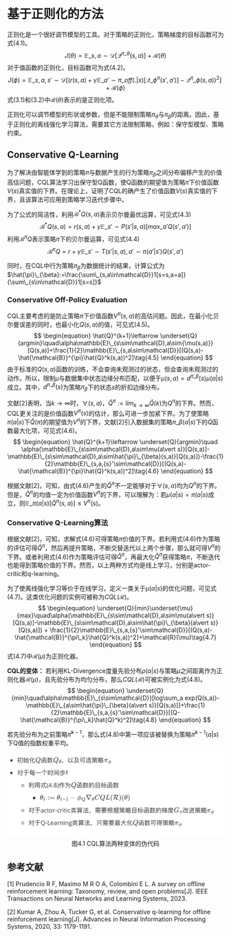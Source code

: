 # 基于正则化的方法

正则化是一个很好调节模型的工具。对于策略的正则化，策略梯度的目标函数可为式(4.1)。
$$
\begin{equation}
J(\theta)=\mathbb{E}\_{s,a\sim\mathcal{D}}[\mathcal{Q}^{\pi\_{\theta}}(s,a)]+\mathcal{R}(\theta)\tag{4.1}
\end{equation}
$$
对于值函数的正则化，目标函数可为式(4.2)。
$$
\begin{equation}
J(\phi)=\mathbb{E}\_{s,a,{s}'\sim\mathcal{D}}[(r(s,a)+\gamma\mathbb{E}\_{{a}'\sim\pi\_{off}(.\vert s)}[\mathcal{Q}\_{\phi}^{\pi}({s}',{a}')]-\mathcal{Q}^{\pi}\_{\phi}(s,a))^2]+\mathcal{R}(\phi)\tag{4.2}
\end{equation}
$$
式(3.1)和(3.2)中$\mathcal{R}(\theta)$表示的是正则化项。

正则化可以调节模型的形状或参数，但是不能限制策略$\pi_{\theta}$与$\pi_{\beta}$的距离。因此，基于正则化的离线强化学习算法，需要其它方法限制策略，例如：保守型模型、策略约束。



## Conservative Q-Learning

为了解决由智能体学到的策略$\pi$与数据产生的行为策略$\pi_{\beta}$之间分布偏移产生的价值高估问题，CQL算法学习出保守型Q函数，使Q函数的期望值为策略$\pi$下价值函数$V(s)$真实值的下界。在理论上，证明了CQL的确产生了价值函数$V(s)$真实值的下界，且该算法可应用到策略学习迭代步骤中。

为了公式的简洁性，利用$\mathcal{B}^*Q(s,a)$表示贝尔曼最优运算，可见式(4.3)
$$
\mathcal{B}^*Q(s,a)=r(s,a)+\gamma\mathbb{E}\_{{s}'\sim P({s}'|s,a)}[max\_{{a}'}Q({s}',{a}')]\tag{4.3}
$$
利用$\mathcal{B}^{\pi}Q$表示策略$\pi$下的贝尔曼运算，可见式(4.4)
$$
\mathcal{B}^{\pi}Q=r + \gamma \mathbb{E}\_{{s}'\sim T({s}'\vert s,a),{a}'\sim\pi({a}'\vert{s}')}Q({s}',{a}')\tag{4.4}
$$

同时，在CQL中行为策略$\pi_{\beta}$为数据统计的结果，计算公式为$\hat{\pi}\_{\beta}:=\frac{\sum\_{s,a\in\mathcal{D}}1[s=s,a=a]}{\sum\_{s\in\mathcal{D}}1[s=s]}$

### Conservative Off-Policy Evaluation

CQL主要考虑的是防止策略$\pi$下价值函数$V^{\pi}(s,a)$的高估问题。因此，在最小化贝尔曼误差的同时，也最小化$Q(s,a)$的值，可见式(4.5)。
$$
\begin{equation}
\hat{Q}^{k+1}\leftarrow \underset{Q}{argmin}\quad\alpha\mathbb{E}\_{s\sim\mathcal{D},a\sim{\mu(s,a)}}[Q(s,a)]+\frac{1}{2}\mathbb{E}\_{s,a\sim\mathcal{D}}[(Q(s,a)-\hat{\mathcal{B}}^{\pi}\hat{Q}^k(s,a))^2]\tag{4.5}
\end{equation}
$$
由于标准的$Q(s,a)$函数的训练，不会查询未观测过的状态，但会查询未观测过的动作。所以，限制$\mu$与数据集中状态边缘分布匹配，以便于$\mu(s,a)=d^{\pi\_{\beta}}(s)\mu(a\vert s)$成立。其中，$d^{\pi\_{\beta}}(s)$为策略$\pi_{\beta}$下的状态$s$的折扣边缘分布。

文献[2]表明，当$k\to\infty$时，$\forall(s,a)$，$\hat{Q}^{\pi}:=lim_{k\to\infty}\hat{Q}(k)$为$Q^{\pi}$的下界。然而，CQL更关注的是价值函数$V^{\pi}(s)$的估计，那么可进一步加紧下界。为了使策略$\pi(a|s)$下$\hat{Q}(\pi)$的期望值为$V^{\pi}$的下界，文献[2]引入数据集的策略$\pi\_{\beta}(a\vert s)$下的$Q$函数最大化项，可见式(4.6)。
$$
\begin{equation}
\hat{Q}^{k+1}\leftarrow \underset{Q}{argmin}\quad \alpha(\mathbb{E}\_{s\sim\mathcal{D},a\sim\mu(a\vert s)}[Q(s,a)]-\mathbb{E}\_{s\sim\mathcal{D},a\sim\hat{\pi}\_{\beta}(s,a)}[Q(s,a)])-\frac{1}{2}\mathbb{E}\_{s,a,{s}'\sim\mathcal{D}}[(Q(s,a)-\hat{\mathcal{B}}^{\pi}\hat{Q}^k(s,a))^2]\tag{4.6}
\end{equation}
$$

根据文献[2]，可知，由式(4.6)产生的$\hat{Q}^{\pi}$不一定能够对于$\forall(s,a)$均为$Q^{\pi}$的下界。但是，$\hat{Q}^{\pi}$的均值一定为价值函数$V^{\pi}$的下界，可以理解为：若$\mu(a\vert s)=\pi(a\vert s)$成立，则$\mathbb{E}\_{\pi(a\vert s)}[\hat{Q}^{\pi}(s,a)]\le V^{\pi}(s)$。




### Conservative Q-Learning算法

根据文献[2]，可知，求解式(4.6)可得策略$\pi$价值的下界。若利用式(4.6)作为策略的评估可得$\hat{Q}^{\pi}$，然后再提升策略，不断交替迭代以上两个步骤，那么就可得$V^{\pi}$的下界。或者利用式(4.6)作为策略评估可得$\hat{Q}^{\pi}$，再最大化$\hat{Q}^{\pi}$获得策略$\pi$，不断迭代也能得到策略价值的下界。然而，以上两种方式均是线上学习，分别是actor-critic和q-learning。

为了使离线强化学习等价于在线学习，定义一类关于$\mu(a\vert s)$的优化问题，可见式(4.7)。这类优化问题的实例可被称为$CQL(\mathcal{R})$。
$$
\begin{equation}
\underset{Q}{min}\underset{\mu}{max}\quad\alpha(\mathbb{E}\_{s\sim\mathcal{D},a\sim\mu(a\vert s)}[Q(s,a)]-\mathbb{E}\_{s\sim\mathcal{D},a\sim\hat{\pi}\_{\beta}(a\vert s)}[Q(s,a)]) + \frac{1}{2}\mathbb{E}\_{s,a,{s}'\sim\mathcal{D}}[(Q(s,a)-\hat{\mathcal{B}}^{\pi\_k}\hat{Q}^k(s,a))^2]+\mathcal{R}(\mu)\tag{4.7}
\end{equation}
$$
式(4.7)中$\mathcal{R}(\mu)$为正则化器。

**CQL的变体：** 若利用KL-Divergence度量先验分布$\rho(a\vert s)$与策略$\mu$之间距离作为正则化器$\mathcal{R}(\mu)$，且先验分布为均匀分布，那么$CQL(\mathcal{R})$可被实例化为式(4.8)。
$$
\begin{equation}
\underset{Q}{min}\quad\alpha\mathbb{E}\_{s\sim\mathcal{D}}[log\sum_a exp(Q(s,a))-\mathbb{E}\_{a\sim\hat{\pi}\_{\beta}(a\vert s)}[Q(s,a)]]+\frac{1}{2}\mathbb{E}\_{s,a,{s}'\sim\mathcal{D}}[(Q-\hat{\mathcal{B}}^{\pi\_k}\hat{Q}^k)^2]\tag{4.8}
\end{equation}
$$

若先验分布为之前策略$\hat{\pi}^{k-1}$，那么式(4.8)中第一项应该被替换为策略$\hat{\pi}^{k-1}(a\vert s)$下Q值的指数权重平均。


<div align="center">
  <img src="./img/CQL.png" width=600 />
</div>
<div align="center">
  图4.1 CQL算法两种变体的伪代码
</div>




## 参考文献

[1] Prudencio R F, Maximo M R O A, Colombini E L. A survey on offline reinforcement learning: Taxonomy, review, and open problems[J]. IEEE Transactions on Neural Networks and Learning Systems, 2023.

[2] Kumar A, Zhou A, Tucker G, et al. Conservative q-learning for offline reinforcement learning[J]. Advances in Neural Information Processing Systems, 2020, 33: 1179-1191.

